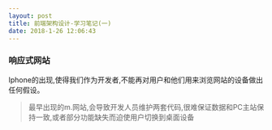 ```yaml
---
layout: post
title: 前端架构设计-学习笔记(一)
date: 2018-1-26 12:06:43
---
```


### 响应式网站
Iphone的出现,使得我们作为开发者,不能再对用户和他们用来浏览网站的设备做出任何假设。
> 最早出现的m.网站,会导致开发人员维护两套代码,很难保证数据和PC主站保持一致,或者部分功能缺失而迫使用户切换到桌面设备
